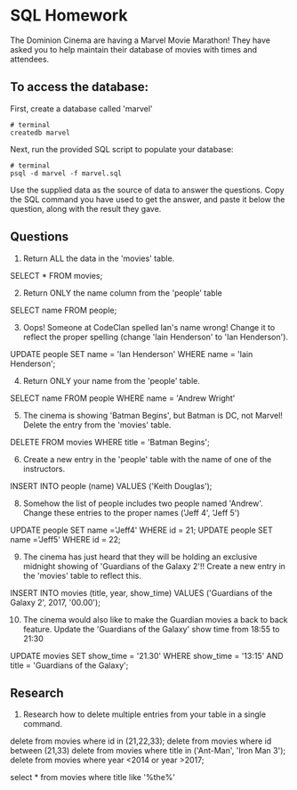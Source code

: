 # SQL Homework

The Dominion Cinema are having a Marvel Movie Marathon! They have asked you to help maintain their database of movies with times and attendees.

## To access the database:

First, create a database called 'marvel'

```
# terminal
createdb marvel
```

Next, run the provided SQL script to populate your database:

```
# terminal
psql -d marvel -f marvel.sql
```

Use the supplied data as the source of data to answer the questions.  Copy the SQL command you have used to get the answer, and paste it below the question, along with the result they gave.

## Questions

1. Return ALL the data in the 'movies' table.

SELECT * FROM movies;

2. Return ONLY the name column from the 'people' table

SELECT name FROM people;

3. Oops! Someone at CodeClan spelled Ian's name wrong! Change it to reflect the proper spelling (change 'Iain Henderson' to 'Ian Henderson').

UPDATE people SET name = 'Ian Henderson' WHERE name = 'Iain Henderson';

4. Return ONLY your name from the 'people' table.

SELECT name FROM people WHERE name = 'Andrew  Wright'

5. The cinema is showing 'Batman Begins', but Batman is DC, not Marvel! Delete the entry from the 'movies' table.

DELETE FROM movies WHERE title = 'Batman Begins';

6. Create a new entry in the 'people' table with the name of one of the instructors.

INSERT INTO people (name) VALUES ('Keith Douglas');

<!-- 7. Craig Morton, has decided to hijack our movie evening, Remove him from the table of people. -->

8. Somehow the list of people includes two people named 'Andrew'. Change these entries to the proper names ('Jeff 4', 'Jeff 5')

UPDATE people SET name ='Jeff4' WHERE id = 21;
UPDATE people SET name ='Jeff5' WHERE id = 22;

9. The cinema has just heard that they will be holding an exclusive midnight showing of 'Guardians of the Galaxy 2'!! Create a new entry in the 'movies' table to reflect this.

INSERT INTO movies (title, year, show_time) VALUES ('Guardians of the Galaxy 2', 2017, '00.00');

10. The cinema would also like to make the Guardian movies a back to back feature. Update the 'Guardians of the Galaxy' show time from 18:55 to 21:30

UPDATE movies SET show_time = '21.30' WHERE show_time = '13:15' AND title = 'Guardians of the Galaxy';


## Research

1. Research how to delete multiple entries from your table in a single command.

delete from movies where id in (21,22,33);
delete from movies where id between (21,33)
delete from movies where title in ('Ant-Man', 'Iron Man 3');
delete from movies where year <2014 or year >2017;

select * from movies
where title like '%the%'
